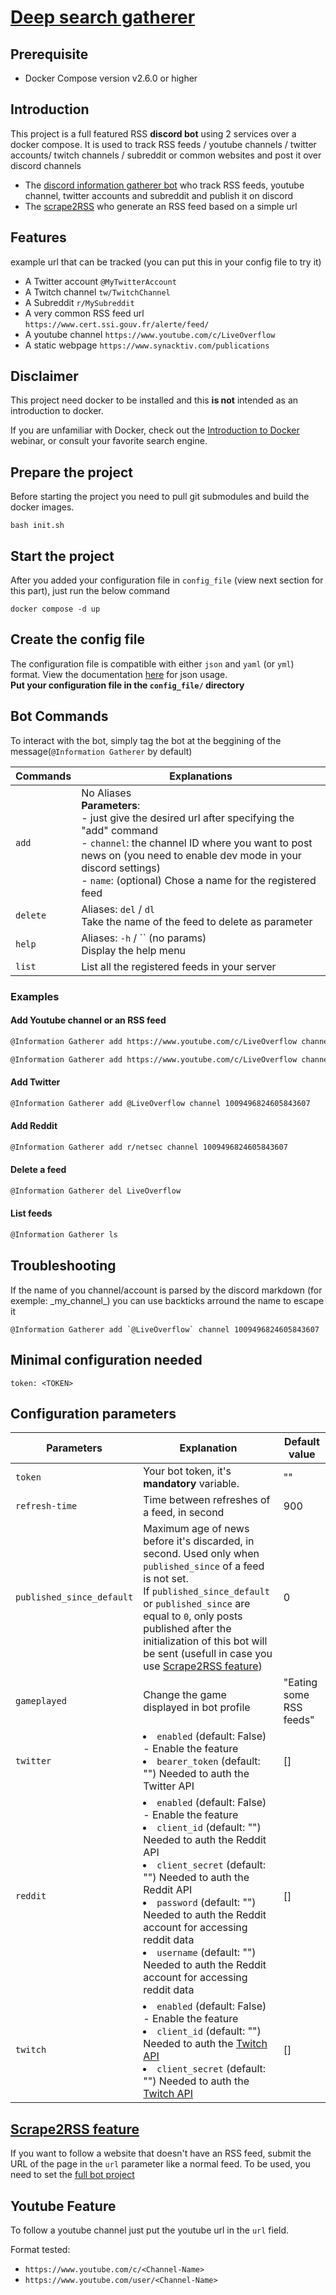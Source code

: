 # [Deep search gatherer](https://github.com/ScriptSathi/Deep_Search_Gatherer)

## Prerequisite

- Docker Compose version v2.6.0 or higher

## <a name="introduction">Introduction</a>

This project is a full featured RSS **discord bot** using 2 services over a docker compose. It is used to track RSS feeds / youtube channels / twitter accounts/ twitch channels / subreddit or common websites and post it over discord channels
-  The [discord information gatherer bot](https://github.com/ScriptSathi/discord_information_gatherer) who track RSS feeds, youtube channel, twitter accounts and subreddit and publish it on discord 
- The [scrape2RSS](https://github.com/ScriptSathi/scrape2RSS/) who generate an RSS feed based on a simple url

## <a name="features">Features</a> 

example url that can be tracked (you can put this in your config file to try it)
- A Twitter account `@MyTwitterAccount`
- A Twitch channel `tw/TwitchChannel`
- A Subreddit `r/MySubreddit`
- A very common RSS feed url `https://www.cert.ssi.gouv.fr/alerte/feed/`
- A youtube channel `https://www.youtube.com/c/LiveOverflow`
- A static webpage `https://www.synacktiv.com/publications`

## <a name="disclaimer">Disclaimer</a>

This project need docker to be installed and this **is not** intended as an introduction to docker.

 If you are unfamiliar with Docker, check out the [Introduction to Docker](https://training.docker.com/introduction-to-docker) webinar, or consult your favorite search engine.

## <a name="prepare">Prepare the project</a>

Before starting the project you need to pull git submodules and build the docker images.
```
bash init.sh
```

## <a name="start">Start the project</a>

After you added your configuration file in `config_file` (view next section for this part), just run the below command
```
docker compose -d up
```

## <a name="config-file">Create the config file</a>

The configuration file is compatible with either `json` and `yaml` (or `yml`) format.
View the documentation [here](https://github.com/ScriptSathi/discord_information_gatherer) for json usage.
<br/>
**Put your configuration file in the `config_file/` directory**

## <a name="bot-cmds">Bot Commands</a>

To interact with the bot, simply tag the bot at the beggining of the message(`@Information Gatherer` by default)

| Commands | Explanations 
|----|----|
| `add` | No Aliases <br/> __Parameters__: <br/>- just give the desired url after specifying the "add" command <br/> - `channel`: the channel ID where you want to post news on (you need to enable dev mode in your discord settings) <br/> - `name`: (optional) Chose a name for the registered feed|
| `delete` |  Aliases: `del` / `dl` <br/> Take the name of the feed to delete as parameter|
| `help` | Aliases: `-h` / `` (no params) <br/> Display the help menu |
| `list` | List all the registered feeds in your server |

### Examples
####  Add Youtube channel or an RSS feed
```bash
@Information Gatherer add https://www.youtube.com/c/LiveOverflow channel 1009496824605843607
```
```bash
@Information Gatherer add https://www.youtube.com/c/LiveOverflow channel 1009496824605843607 name LiveOverflow
```
####  Add Twitter
```bash
@Information Gatherer add @LiveOverflow channel 1009496824605843607
```
####  Add Reddit
```bash
@Information Gatherer add r/netsec channel 1009496824605843607
```
####  Delete a feed
```bash
@Information Gatherer del LiveOverflow
```
####  List feeds
```bash
@Information Gatherer ls
```

## Troubleshooting

If the name of you channel/account is parsed by the discord markdown (for exemple: \_my\_channel\_) you can use backticks arround the name to escape it 
```
@Information Gatherer add `@LiveOverflow` channel 1009496824605843607
```

## <a name="min-config">Minimal configuration needed</a> 
```
token: <TOKEN>
```

## <a name="allow-parameters">Configuration parameters</a> 


| Parameters | Explanation | Default value |
|----|----| ----|
| `token` | Your bot token, it's **mandatory** variable. | "" |
| `refresh-time` | Time between refreshes of a feed, in second | 900 |
| `published_since_default` | Maximum age of news before it's discarded, in second. Used only when `published_since` of a feed is not set. <br/>If `published_since_default` or `published_since` are equal to `0`, only posts published after the initialization of this bot will be sent (usefull in case you use [Scrape2RSS feature](https://github.com/ScriptSathi/scrape2RSS)) | 0 |
| `gameplayed` | Change the game displayed in bot profile | "Eating some RSS feeds" |
| `twitter` |<li>`enabled` (default: False) - Enable the feature<li>`bearer_token` (default: "") Needed to auth the Twitter API | [] |
| `reddit` |<li>`enabled` (default: False) - Enable the feature<li>`client_id` (default: "") Needed to auth the Reddit API<li>`client_secret` (default: "") Needed to auth the Reddit API<li>`password` (default: "") Needed to auth the Reddit account for accessing reddit data<li>`username` (default: "") Needed to auth the Reddit account for accessing reddit data | [] |
| `twitch` |<li>`enabled` (default: False) - Enable the feature<li>`client_id` (default: "") Needed to auth the [Twitch API](https://dev.twitch.tv/docs/authentication)<li>`client_secret` (default: "") Needed to auth the [Twitch API](https://dev.twitch.tv/docs/authentication)| [] |


## [Scrape2RSS feature](https://github.com/ScriptSathi/scrape2RSS)

If you want to follow a website that doesn't have an RSS feed, submit the URL of the page in the `url` parameter like a normal feed.
To be used, you need to set the [full bot project](https://github.com/ScriptSathi/Deep_Search_Gatherer)

## <a name="youtube-feature">Youtube Feature</a> 

To follow a youtube channel just put the youtube url in the `url` field.

Format tested: 
- `https://www.youtube.com/c/<Channel-Name>`
- `https://www.youtube.com/user/<Channel-Name>`